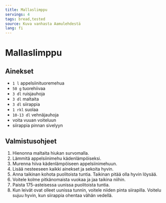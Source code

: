 ```yaml
---
title: Mallaslimppu
servings: 4
tags: bread,tested
source: Kuva vanhasta Aamulehdestä
lang: fi
---
```


# Mallaslimppu

## Ainekset

- `1 l` appelsiinituoremehua
- `50 g` tuorehiivaa
- `3 dl` ruisjauhoja
- `3 dl` maltaita
- `3 dl` siirappia
- `1 rkl` suolaa
- `10-13 dl` vehnäjauhoja
- voita vuuan voiteluun
- siirappia pinnan sivelyyn

## Valmistusohjeet

1. Hienonna maltaita hiukan survomalla.
1. Lämmitä appelsiinimehu kädenlämpöiseksi.
1. Murenna hiiva kädenlämpöiseen appelsiinimehuun.
1. Lisää nesteeseen kaikki ainekset ja sekoita hyvin.
1. Anna taikinan kohota puolitoista tuntia. Taikinan pitää olla hyvin löysää.
1. Voitele kolme pitkänomaista vuokaa ja jaa taikina niihin.
1. Paista 175-asteisessa uunissa puolitoista tuntia.
1. Kun leivät ovat olleet uunissa tunnin, voitele niiden pinta siirapilla. Voitelu sujuu hyvin, kun siirappia ohentaa vähän vedellä.
